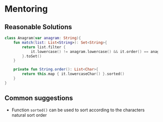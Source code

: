 # Mentoring

## Reasonable Solutions
```kotlin
class Anagram(var anagram: String){
    fun match(list: List<String>): Set<String>{
        return list.filter {
            it.lowercase() != anagram.lowercase() && it.order() == anagram.order()
        }.toSet()
    }

    private fun String.order(): List<Char>{
        return this.map { it.lowercaseChar() }.sorted()
    }
}
```

## Common suggestions
* Function `sorted()` can be used to sort according to the characters natural sort order

